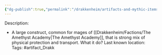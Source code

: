 ```yaml
---
{"dg-publish":true,"permalink":"/drakkenheim/artifacts-and-mythic-items/oaken-bolter/"}
---
```


Description:
- A large construct, common for mages of [[Drakkenheim/Factions/The Amethyst Academy\|The Amethyst Academy]], that is strong mix of physical protection and transport.
What it do?
Last known location:
Tags: #artifact_Drakk 